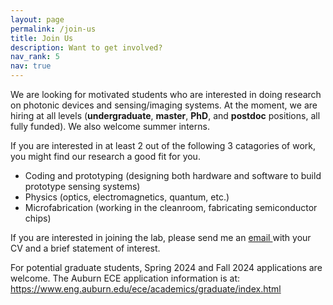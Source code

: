 ```yaml
---
layout: page
permalink: /join-us
title: Join Us
description: Want to get involved?
nav_rank: 5
nav: true
---
```


We are looking for motivated students who are interested in doing research on photonic devices and sensing/imaging systems.
At the moment, we are hiring at all levels (**undergraduate**, **master**, **PhD**, and **postdoc** positions, all fully funded). We also welcome summer interns.

If you are interested in at least 2 out of the following 3 catagories of work, you might find our research a good fit for you. 
- Coding and prototyping (designing both hardware and software to build prototype sensing systems)
- Physics (optics, electromagnetics, quantum, etc.)
- Microfabrication (working in the cleanroom, fabricating semiconductor chips)


If you are interested in joining the lab, please send me an <a href="mailto:{{ site.email | encode_email }}" title="email">email <i class="fas fa-envelope"></i></a> with your CV and a brief statement of interest.

For potential graduate students, Spring 2024 and Fall 2024 applications are welcome. 
The Auburn ECE application information is at: <https://www.eng.auburn.edu/ece/academics/graduate/index.html>
